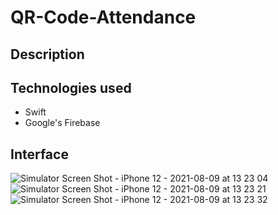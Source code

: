 # QR-Code-Attendance

## Description


## Technologies used
- Swift
- Google's Firebase

## Interface
![Simulator Screen Shot - iPhone 12 - 2021-08-09 at 13 23 04](https://user-images.githubusercontent.com/35877147/128755038-a98d4f7d-fd89-4573-aa12-7fc7a2792222.png)
![Simulator Screen Shot - iPhone 12 - 2021-08-09 at 13 23 21](https://user-images.githubusercontent.com/35877147/128755063-5a2adcd1-82c4-4c97-bbc3-59a9b628185b.png)
![Simulator Screen Shot - iPhone 12 - 2021-08-09 at 13 23 32](https://user-images.githubusercontent.com/35877147/128755087-b829a62c-54e4-49fb-9086-cb74996d591e.png)

